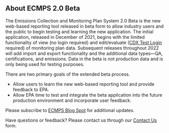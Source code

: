 ## About ECMPS 2.0 Beta #

The Emissions Collection and Monitoring Plan System 2.0 Beta is the new web-based reporting tool released in beta form to allow industry users and the public to begin testing and learning the new application. The initial application, released in December of 2021, begins with the limited functionality of view (no login required) and edit/evaluate ([CDX Test Login] required) of monitoring plan data. Subsequent releases throughout 2022 will add import and export functionality and the additional data types—QA, certifications, and emissions. Data in the beta is not production data and is only being used for testing purposes.

There are two primary goals of the extended beta process.
- Allow users to learn the new web-based reporting tool and provide feedback to EPA.
- Allow EPA time to test and integrate the beta application into the future production environment and incorporate user feedback.

Please subscribe to [ECMPS Blog Spot] for additional updates.

Have questions or feedback? Please contact us through our [Contact Us] form.

[CDX Test Login]: <https://dev.epacdx.net/FAQ>
[ECMPS Blog Spot]: <https://ecmps.blogspot.com>
[Contact Us]: <https://easey-dev.app.cloud.gov/ecmps/help-support>